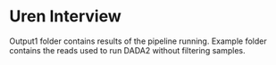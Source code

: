 # Uren Interview

Output1 folder contains results of the pipeline running. 
Example folder contains the reads used to run DADA2 without filtering samples. 
